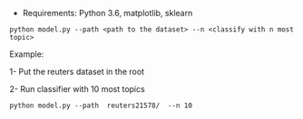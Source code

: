 
- Requirements: Python 3.6, matplotlib, sklearn

`python model.py --path <path to the dataset> --n <classify with n most topic>
`

Example: 

1- Put the reuters dataset in the root 

2- Run classifier with 10 most topics

`python model.py --path  reuters21578/  --n 10
`